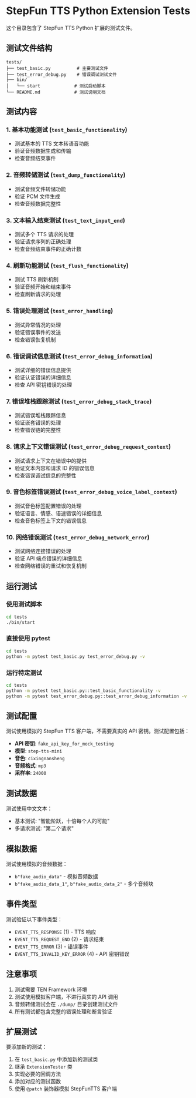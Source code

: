 # StepFun TTS Python Extension Tests

这个目录包含了 StepFun TTS Python 扩展的测试文件。

## 测试文件结构

```
tests/
├── test_basic.py          # 主要测试文件
├── test_error_debug.py    # 错误调试测试文件
├── bin/
│   └── start             # 测试启动脚本
└── README.md             # 测试说明文档
```

## 测试内容

### 1. 基本功能测试 (`test_basic_functionality`)
- 测试基本的 TTS 文本转语音功能
- 验证音频数据生成和传输
- 检查音频结束事件

### 2. 音频转储测试 (`test_dump_functionality`)
- 测试音频文件转储功能
- 验证 PCM 文件生成
- 检查音频数据完整性

### 3. 文本输入结束测试 (`test_text_input_end`)
- 测试多个 TTS 请求的处理
- 验证请求序列的正确处理
- 检查音频结束事件的正确计数

### 4. 刷新功能测试 (`test_flush_functionality`)
- 测试 TTS 刷新机制
- 验证音频开始和结束事件
- 检查刷新请求的处理

### 5. 错误处理测试 (`test_error_handling`)
- 测试异常情况的处理
- 验证错误事件的发送
- 检查错误恢复机制

### 6. 错误调试信息测试 (`test_error_debug_information`)
- 测试详细的错误信息提供
- 验证认证错误的详细信息
- 检查 API 密钥错误的处理

### 7. 错误堆栈跟踪测试 (`test_error_debug_stack_trace`)
- 测试错误堆栈跟踪信息
- 验证嵌套错误的处理
- 检查错误链的完整性

### 8. 请求上下文错误测试 (`test_error_debug_request_context`)
- 测试请求上下文在错误中的提供
- 验证文本内容和请求 ID 的错误信息
- 检查错误调试信息的完整性

### 9. 音色标签错误测试 (`test_error_debug_voice_label_context`)
- 测试音色标签配置错误的处理
- 验证语言、情感、语速错误的详细信息
- 检查音色标签上下文的错误信息

### 10. 网络错误测试 (`test_error_debug_network_error`)
- 测试网络连接错误的处理
- 验证 API 端点错误的详细信息
- 检查网络错误的重试和恢复机制

## 运行测试

### 使用测试脚本
```bash
cd tests
./bin/start
```

### 直接使用 pytest
```bash
cd tests
python -m pytest test_basic.py test_error_debug.py -v
```

### 运行特定测试
```bash
cd tests
python -m pytest test_basic.py::test_basic_functionality -v
python -m pytest test_error_debug.py::test_error_debug_information -v
```

## 测试配置

测试使用模拟的 StepFun TTS 客户端，不需要真实的 API 密钥。测试配置包括：

- **API 密钥**: `fake_api_key_for_mock_testing`
- **模型**: `step-tts-mini`
- **音色**: `cixingnansheng`
- **音频格式**: `mp3`
- **采样率**: `24000`

## 测试数据

测试使用中文文本：
- 基本测试: "智能阶跃，十倍每个人的可能"
- 多请求测试: "第二个请求"

## 模拟数据

测试使用模拟的音频数据：
- `b"fake_audio_data"` - 模拟音频数据
- `b"fake_audio_data_1"`, `b"fake_audio_data_2"` - 多个音频块

## 事件类型

测试验证以下事件类型：
- `EVENT_TTS_RESPONSE` (1) - TTS 响应
- `EVENT_TTS_REQUEST_END` (2) - 请求结束
- `EVENT_TTS_ERROR` (3) - 错误事件
- `EVENT_TTS_INVALID_KEY_ERROR` (4) - API 密钥错误

## 注意事项

1. 测试需要 TEN Framework 环境
2. 测试使用模拟客户端，不进行真实的 API 调用
3. 音频转储测试会在 `./dump/` 目录创建测试文件
4. 所有测试都包含完整的错误处理和断言验证

## 扩展测试

要添加新的测试：

1. 在 `test_basic.py` 中添加新的测试类
2. 继承 `ExtensionTester` 类
3. 实现必要的回调方法
4. 添加对应的测试函数
5. 使用 `@patch` 装饰器模拟 StepFunTTS 客户端
